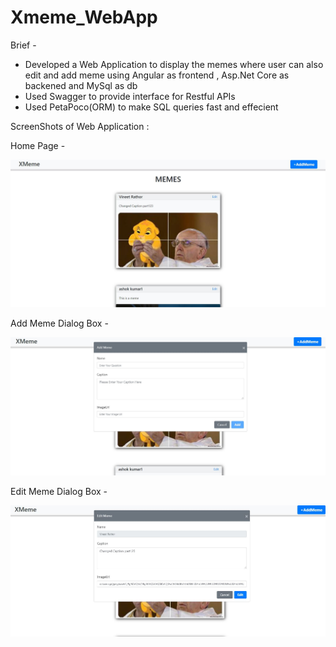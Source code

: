 # Xmeme_WebApp

Brief - 
- Developed a Web Application to display the memes where user can also edit and add meme using Angular as frontend , Asp.Net Core as backened and MySql as db
- Used Swagger to provide interface for Restful APIs 
- Used PetaPoco(ORM) to make SQL queries fast and effecient


ScreenShots of Web Application : 

Home Page - 

![home_page](https://raw.githubusercontent.com/THE-VR7/Xmeme_WebApp/master/ScreenShots/home.JPG)

Add Meme Dialog Box -

![add_meme](https://raw.githubusercontent.com/THE-VR7/Xmeme_WebApp/master/ScreenShots/add_meme.JPG)

Edit Meme Dialog Box -

![edit_meme](https://raw.githubusercontent.com/THE-VR7/Xmeme_WebApp/master/ScreenShots/edit_meme.JPG)

